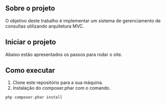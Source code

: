 ## Sobre o projeto

O objetivo deste trabalho é implementar um sistema de gerenciamento de consultas utilizando arquitetura MVC.

## Iniciar o projeto

Abaixo estão apresentados os passos para rodar o site.


## Como executar

1. Clone este repositório para a sua máquina.
2. Instalação do composer.phar com o comando.
  ```sh
  php composer.phar install
  ```
